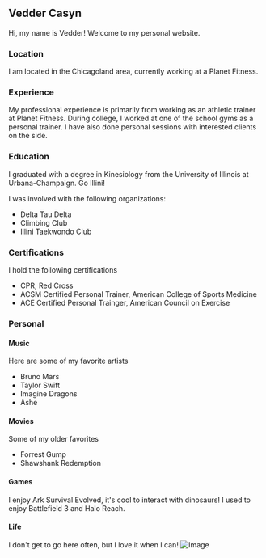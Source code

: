 ## Vedder Casyn

Hi, my name is Vedder! Welcome to my personal website. 

### Location

I am located in the Chicagoland area, currently working at a Planet Fitness.

### Experience

My professional experience is primarily from working as an athletic trainer at Planet Fitness. During college, I worked at one of the school gyms as a personal trainer. I have also done personal sessions with interested clients on the side. 

### Education

I graduated with a degree in Kinesiology from the University of Illinois at Urbana-Champaign. Go Illini!

I was involved with the following organizations:
* Delta Tau Delta
* Climbing Club
* Illini Taekwondo Club

### Certifications

I hold the following certifications
* CPR, Red Cross
* ACSM Certified Personal Trainer, American College of Sports Medicine
* ACE Certified Personal Trainger, American Council on Exercise

### Personal
#### Music
Here are some of my favorite artists
* Bruno Mars 
* Taylor Swift
* Imagine Dragons
* Ashe

#### Movies
Some of my older favorites
* Forrest Gump
* Shawshank Redemption 

#### Games
I enjoy Ark Survival Evolved, it's cool to interact with dinosaurs!
I used to enjoy Battlefield 3 and Halo Reach. 

#### Life
I don't get to go here often, but I love it when I can!
![Image](https://i.imgur.com/mjK4mwz.png)


